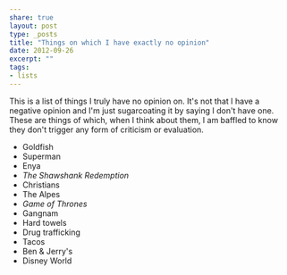 ```yaml
---
share: true
layout: post
type: _posts
title: "Things on which I have exactly no opinion"
date: 2012-09-26
excerpt: ""
tags:
- lists
---
```

This is a list of things I truly have no opinion on. It's not that I have a negative opinion and I'm just sugarcoating it by saying I don't have one. These are things of which, when I think about them, I am baffled to know they don't trigger any form of criticism or evaluation.

- Goldfish
- Superman
- Enya
- _The Shawshank Redemption_
- Christians
- The Alpes
- _Game of Thrones_
- Gangnam 
- Hard towels
- Drug trafficking 
- Tacos
- Ben & Jerry's
- Disney World